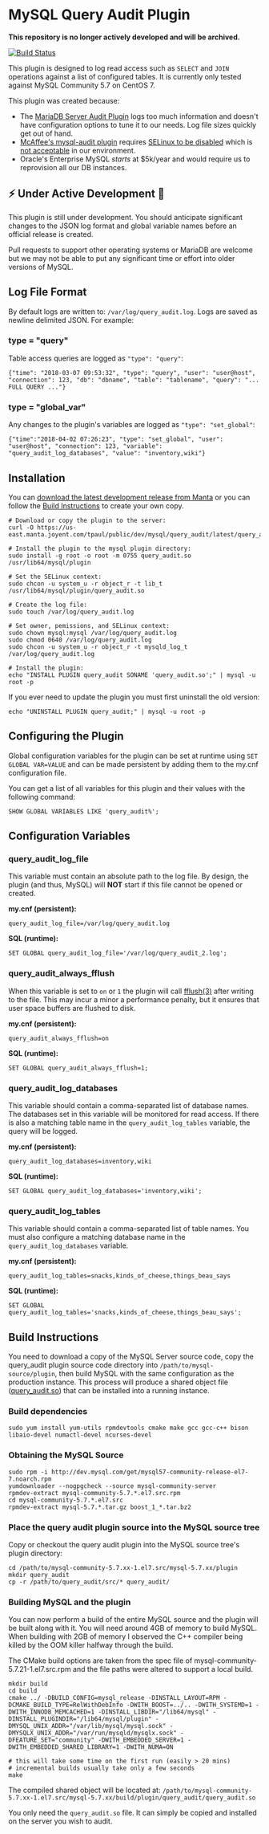 # MySQL Query Audit Plugin

**This repository is no longer actively developed and will be archived.**


[![Build Status](https://travis-ci.org/ValidUSA/mysql-query-audit.svg?branch=master)](https://travis-ci.org/ValidUSA/mysql-query-audit)

This plugin is designed to log read access such as ``SELECT`` and ``JOIN`` operations against a list of configured tables. It is currently only tested against MySQL Community 5.7 on CentOS 7.

This plugin was created because:
* The [MariaDB Server Audit Plugin](https://github.com/MariaDB/server/tree/10.3/plugin/server_audit) logs too much information and doesn't have configuration options to tune it to our needs. Log file sizes quickly get out of hand.
* [McAffee's mysql-audit plugin](https://github.com/mcafee/mysql-audit) requires [SELinux to be disabled](https://github.com/mcafee/mysql-audit/wiki/Troubleshooting#plugin-fails-to-load-with-hot-patching-problems) which is [not acceptable](https://stopdisablingselinux.com/) in our environment.
* Oracle's Enterprise MySQL _starts_ at $5k/year and would require us to reprovision all our DB instances.

## :zap: Under Active Development :volcano:
This plugin is still under development. You should anticipate significant changes to the JSON log format and global variable names before an official release is created.

Pull requests to support other operating systems or MariaDB are welcome but we may not be able to put any significant time or effort into older versions of MySQL.

## Log File Format
By default logs are written to: ``/var/log/query_audit.log``. Logs are saved as newline delimited JSON. For example:

### type = "query"
Table access queries are logged as ``"type": "query"``:

```
{"time": "2018-03-07 09:53:32", "type": "query", "user": "user@host", "connection": 123, "db": "dbname", "table": "tablename", "query": "... FULL QUERY ..."}
```

### type = "global_var"
Any changes to the plugin's variables are logged as ``"type": "set_global"``:

```
{"time":"2018-04-02 07:26:23", "type": "set_global", "user": "user@host", "connection": 123, "variable": "query_audit_log_databases", "value": "inventory,wiki"}
```

## Installation

You can [download the latest development release from Manta](https://us-east.manta.joyent.com/tpaul/public/dev/mysql/query_audit/latest/query_audit.so) or you can follow the [Build Instructions](#build-instructions) to create your own copy.

```
# Download or copy the plugin to the server:
curl -O https://us-east.manta.joyent.com/tpaul/public/dev/mysql/query_audit/latest/query_audit.so

# Install the plugin to the mysql plugin directory:
sudo install -g root -o root -m 0755 query_audit.so /usr/lib64/mysql/plugin

# Set the SELinux context:
sudo chcon -u system_u -r object_r -t lib_t /usr/lib64/mysql/plugin/query_audit.so

# Create the log file:
sudo touch /var/log/query_audit.log

# Set owner, pemissions, and SELinux context:
sudo chown mysql:mysql /var/log/query_audit.log
sudo chmod 0640 /var/log/query_audit.log
sudo chcon -u system_u -r object_r -t mysqld_log_t /var/log/query_audit.log

# Install the plugin:
echo "INSTALL PLUGIN query_audit SONAME 'query_audit.so';" | mysql -u root -p
```

If you ever need to update the plugin you must first uninstall the old version:

```
echo "UNINSTALL PLUGIN query_audit;" | mysql -u root -p
```

## Configuring the Plugin

Global configuration variables for the plugin can be set at runtime using ``SET GLOBAL VAR=VALUE`` and can be made persistent by adding them to the my.cnf configuration file.

You can get a list of all variables for this plugin and their values with the following command:

```
SHOW GLOBAL VARIABLES LIKE 'query_audit%';
```

## Configuration Variables

### query\_audit\_log\_file

This variable must contain an absolute path to the log file. By design, the plugin (and thus, MySQL) will **NOT** start if this file cannot be opened or created.

**my.cnf (persistent):**

```
query_audit_log_file=/var/log/query_audit.log
```

**SQL (runtime):**

```
SET GLOBAL query_audit_log_file='/var/log/query_audit_2.log';
```

### query\_audit\_always\_fflush

When this variable is set to ``on`` or ``1`` the plugin will call [fflush(3)](http://man7.org/linux/man-pages/man3/fflush.3.html) after writing to the file. This may incur a minor a performance penalty, but it ensures that user space buffers are flushed to disk.

**my.cnf (persistent):**

```
query_audit_always_fflush=on
```

**SQL (runtime):**

```
SET GLOBAL query_audit_always_fflush=1;
```

### query\_audit\_log\_databases

This variable should contain a comma-separated list of database names. The databases set in this variable will be monitored for read access. If there is also a matching table name in the ``query_audit_log_tables`` variable, the query will be logged.

**my.cnf (persistent):**

```
query_audit_log_databases=inventory,wiki
```

**SQL (runtime):**

```
SET GLOBAL query_audit_log_databases='inventory,wiki';
```

### query\_audit\_log\_tables

This variable should contain a comma-separated list of table names.  You must also configure a matching database name in the ``query_audit_log_databases`` variable.

**my.cnf (persistent):**

```
query_audit_log_tables=snacks,kinds_of_cheese,things_beau_says
```

**SQL (runtime):**

```
SET GLOBAL query_audit_log_tables='snacks,kinds_of_cheese,things_beau_says';
```

## Build Instructions

You need to download a copy of the MySQL Server source code, copy the query\_audit plugin source code directory into ``/path/to/mysql-source/plugin``, then build MySQL with the same configuration as the production instance. This process will produce a shared object file ([query_audit.so]((https://us-east.manta.joyent.com/tpaul/public/dev/mysql/query_audit/latest/query_audit.so))) that can be installed into a running instance.

### Build dependencies


```
sudo yum install yum-utils rpmdevtools cmake make gcc gcc-c++ bison libaio-devel numactl-devel ncurses-devel
```

### Obtaining the MySQL Source

```
sudo rpm -i http://dev.mysql.com/get/mysql57-community-release-el7-7.noarch.rpm
yumdownloader --nogpgcheck --source mysql-community-server
rpmdev-extract mysql-community-5.7.*.el7.src.rpm
cd mysql-community-5.7.*.el7.src
rpmdev-extract mysql-5.7.*.tar.gz boost_1_*.tar.bz2

```


### Place the query audit plugin source into the MySQL source tree

Copy or checkout the query audit plugin into the MySQL source tree's plugin directory:

```
cd /path/to/mysql-community-5.7.xx-1.el7.src/mysql-5.7.xx/plugin
mkdir query_audit
cp -r /path/to/query_audit/src/* query_audit/
```

### Building MySQL and the plugin

You can now perform a build of the entire MySQL source and the plugin will be built along with it. You will need around 4GB of memory to build MySQL. When building with 2GB of memory I observed the C++ compiler being killed by the OOM killer halfway through the build.

The CMake build options are taken from the spec file of mysql-community-5.7.21-1.el7.src.rpm and the file paths were altered to support a local build.

```
mkdir build
cd build
cmake ../ -DBUILD_CONFIG=mysql_release -DINSTALL_LAYOUT=RPM -DCMAKE_BUILD_TYPE=RelWithDebInfo -DWITH_BOOST=../.. -DWITH_SYSTEMD=1 -DWITH_INNODB_MEMCACHED=1 -DINSTALL_LIBDIR="/lib64/mysql" -DINSTALL_PLUGINDIR="/lib64/mysql/plugin" -DMYSQL_UNIX_ADDR="/var/lib/mysql/mysql.sock" -DMYSQLX_UNIX_ADDR="/var/run/mysqld/mysqlx.sock" -DFEATURE_SET="community" -DWITH_EMBEDDED_SERVER=1 -DWITH_EMBEDDED_SHARED_LIBRARY=1 -DWITH_NUMA=ON

# this will take some time on the first run (easily > 20 mins)
# incremental builds usually take only a few seconds
make

```

The compiled shared object will be located at: ``/path/to/mysql-community-5.7.xx-1.el7.src/mysql-5.7.xx/build/plugin/query_audit/query_audit.so``

You only need the ``query_audit.so`` file. It can simply be copied and installed on the server you wish to audit.

